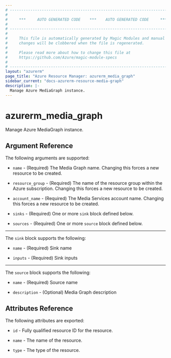 ```yaml
---
# ----------------------------------------------------------------------------
#
#     ***     AUTO GENERATED CODE    ***    AUTO GENERATED CODE     ***
#
# ----------------------------------------------------------------------------
#
#     This file is automatically generated by Magic Modules and manual
#     changes will be clobbered when the file is regenerated.
#
#     Please read more about how to change this file at
#     https://github.com/Azure/magic-module-specs
#
# ----------------------------------------------------------------------------
layout: "azurerm"
page_title: "Azure Resource Manager: azurerm_media_graph"
sidebar_current: "docs-azurerm-resource-media-graph"
description: |-
  Manage Azure MediaGraph instance.
---
```


# azurerm_media_graph

Manage Azure MediaGraph instance.


## Argument Reference

The following arguments are supported:

* `name` - (Required) The Media Graph name. Changing this forces a new resource to be created.

* `resource_group` - (Required) The name of the resource group within the Azure subscription. Changing this forces a new resource to be created.

* `account_name` - (Required) The Media Services account name. Changing this forces a new resource to be created.

* `sinks` - (Required) One or more `sink` block defined below.

* `sources` - (Required) One or more `source` block defined below.

---

The `sink` block supports the following:

* `name` - (Required) Sink name

* `inputs` - (Required) Sink inputs

---

The `source` block supports the following:

* `name` - (Required) Source name

* `description` - (Optional) Media Graph  description

## Attributes Reference

The following attributes are exported:

* `id` - Fully qualified resource ID for the resource.

* `name` - The name of the resource.

* `type` - The type of the resource.

